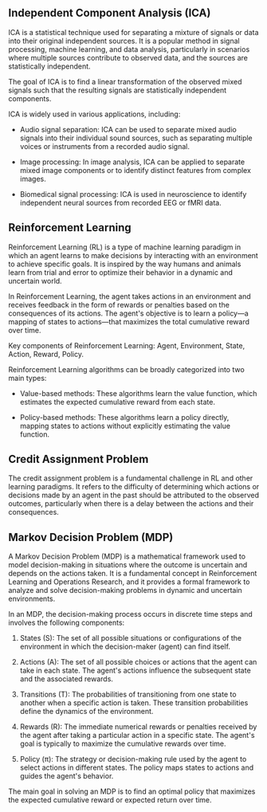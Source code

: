 
## Independent Component Analysis (ICA)

ICA is a statistical technique used for separating a mixture of signals or data into their original independent sources. It is a popular method in signal processing, machine learning, and data analysis, particularly in scenarios where multiple sources contribute to observed data, and the sources are statistically independent.

The goal of ICA is to find a linear transformation of the observed mixed signals such that the resulting signals are statistically independent components.

ICA is widely used in various applications, including:

- Audio signal separation: ICA can be used to separate mixed audio signals into their individual sound sources, such as separating multiple voices or instruments from a recorded audio signal.

- Image processing: In image analysis, ICA can be applied to separate mixed image components or to identify distinct features from complex images.

- Biomedical signal processing: ICA is used in neuroscience to identify independent neural sources from recorded EEG or fMRI data.

## Reinforcement Learning

Reinforcement Learning (RL) is a type of machine learning paradigm in which an agent learns to make decisions by interacting with an environment to achieve specific goals. It is inspired by the way humans and animals learn from trial and error to optimize their behavior in a dynamic and uncertain world.

In Reinforcement Learning, the agent takes actions in an environment and receives feedback in the form of rewards or penalties based on the consequences of its actions. The agent's objective is to learn a policy—a mapping of states to actions—that maximizes the total cumulative reward over time.

Key components of Reinforcement Learning: Agent, Environment, State, Action, Reward, Policy.

Reinforcement Learning algorithms can be broadly categorized into two main types:

- Value-based methods: These algorithms learn the value function, which estimates the expected cumulative reward from each state.

- Policy-based methods: These algorithms learn a policy directly, mapping states to actions without explicitly estimating the value function.

## Credit Assignment Problem

The credit assignment problem is a fundamental challenge in RL and other learning paradigms. It refers to the difficulty of determining which actions or decisions made by an agent in the past should be attributed to the observed outcomes, particularly when there is a delay between the actions and their consequences.

## Markov Decision Problem (MDP)

A Markov Decision Problem (MDP) is a mathematical framework used to model decision-making in situations where the outcome is uncertain and depends on the actions taken. It is a fundamental concept in Reinforcement Learning and Operations Research, and it provides a formal framework to analyze and solve decision-making problems in dynamic and uncertain environments.

In an MDP, the decision-making process occurs in discrete time steps and involves the following components:

1. States (S): The set of all possible situations or configurations of the environment in which the decision-maker (agent) can find itself.

2. Actions (A): The set of all possible choices or actions that the agent can take in each state. The agent's actions influence the subsequent state and the associated rewards.

3. Transitions (T): The probabilities of transitioning from one state to another when a specific action is taken. These transition probabilities define the dynamics of the environment.

4. Rewards (R): The immediate numerical rewards or penalties received by the agent after taking a particular action in a specific state. The agent's goal is typically to maximize the cumulative rewards over time.

5. Policy (π): The strategy or decision-making rule used by the agent to select actions in different states. The policy maps states to actions and guides the agent's behavior.

The main goal in solving an MDP is to find an optimal policy that maximizes the expected cumulative reward or expected return over time.